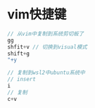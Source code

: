 # vim快捷键

```js
// 从vim中复制到系统剪切板了
gg
shfit+v // 切换到visual模式
shift+g
"+y

// 复制到wsl2中ubuntu系统中
// insert
i  
// 复制
c+v 
```
